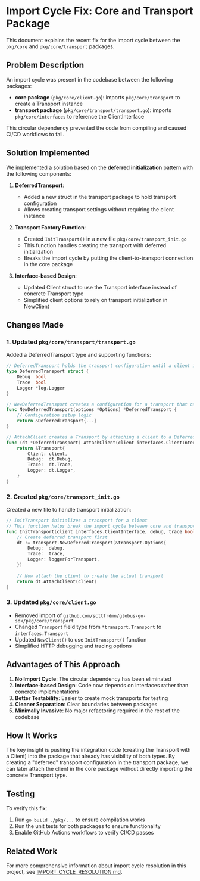 <!-- SPDX-License-Identifier: Apache-2.0 -->
<!-- SPDX-FileCopyrightText: 2025 Scott Friedman and Project Contributors -->
# Import Cycle Fix: Core and Transport Package

This document explains the recent fix for the import cycle between the `pkg/core` and `pkg/core/transport` packages.

## Problem Description

An import cycle was present in the codebase between the following packages:

- **core package** (`pkg/core/client.go`): imports `pkg/core/transport` to create a Transport instance
- **transport package** (`pkg/core/transport/transport.go`): imports `pkg/core/interfaces` to reference the ClientInterface

This circular dependency prevented the code from compiling and caused CI/CD workflows to fail.

## Solution Implemented

We implemented a solution based on the **deferred initialization** pattern with the following components:

1. **DeferredTransport**: 
   - Added a new struct in the transport package to hold transport configuration
   - Allows creating transport settings without requiring the client instance

2. **Transport Factory Function**:
   - Created `InitTransport()` in a new file `pkg/core/transport_init.go`
   - This function handles creating the transport with deferred initialization
   - Breaks the import cycle by putting the client-to-transport connection in the core package

3. **Interface-based Design**:
   - Updated Client struct to use the Transport interface instead of concrete Transport type
   - Simplified client options to rely on transport initialization in NewClient

## Changes Made

### 1. Updated `pkg/core/transport/transport.go`

Added a DeferredTransport type and supporting functions:

```go
// DeferredTransport holds the transport configuration until a client is available
type DeferredTransport struct {
    Debug  bool
    Trace  bool
    Logger *log.Logger
}

// NewDeferredTransport creates a configuration for a transport that can be attached to a client later
func NewDeferredTransport(options *Options) *DeferredTransport {
    // Configuration setup logic
    return &DeferredTransport{...}
}

// AttachClient creates a Transport by attaching a client to a DeferredTransport
func (dt *DeferredTransport) AttachClient(client interfaces.ClientInterface) *Transport {
    return &Transport{
        Client: client,
        Debug:  dt.Debug,
        Trace:  dt.Trace,
        Logger: dt.Logger,
    }
}
```

### 2. Created `pkg/core/transport_init.go`

Created a new file to handle transport initialization:

```go
// InitTransport initializes a transport for a client
// This function helps break the import cycle between core and transport packages
func InitTransport(client interfaces.ClientInterface, debug, trace bool) interfaces.Transport {
    // Create deferred transport first
    dt := transport.NewDeferredTransport(&transport.Options{
        Debug:  debug,
        Trace:  trace,
        Logger: loggerForTransport,
    })
    
    // Now attach the client to create the actual transport
    return dt.AttachClient(client)
}
```

### 3. Updated `pkg/core/client.go`

- Removed import of `github.com/scttfrdmn/globus-go-sdk/pkg/core/transport`
- Changed `Transport` field type from `*transport.Transport` to `interfaces.Transport`
- Updated `NewClient()` to use `InitTransport()` function
- Simplified HTTP debugging and tracing options

## Advantages of This Approach

1. **No Import Cycle**: The circular dependency has been eliminated
2. **Interface-based Design**: Code now depends on interfaces rather than concrete implementations
3. **Better Testability**: Easier to create mock transports for testing
4. **Cleaner Separation**: Clear boundaries between packages
5. **Minimally Invasive**: No major refactoring required in the rest of the codebase

## How It Works

The key insight is pushing the integration code (creating the Transport with a Client) into the package that already has visibility of both types. By creating a "deferred" transport configuration in the transport package, we can later attach the client in the core package without directly importing the concrete Transport type.

## Testing

To verify this fix:
1. Run `go build ./pkg/...` to ensure compilation works
2. Run the unit tests for both packages to ensure functionality 
3. Enable GitHub Actions workflows to verify CI/CD passes

## Related Work

For more comprehensive information about import cycle resolution in this project, see [IMPORT_CYCLE_RESOLUTION.md](IMPORT_CYCLE_RESOLUTION.md).